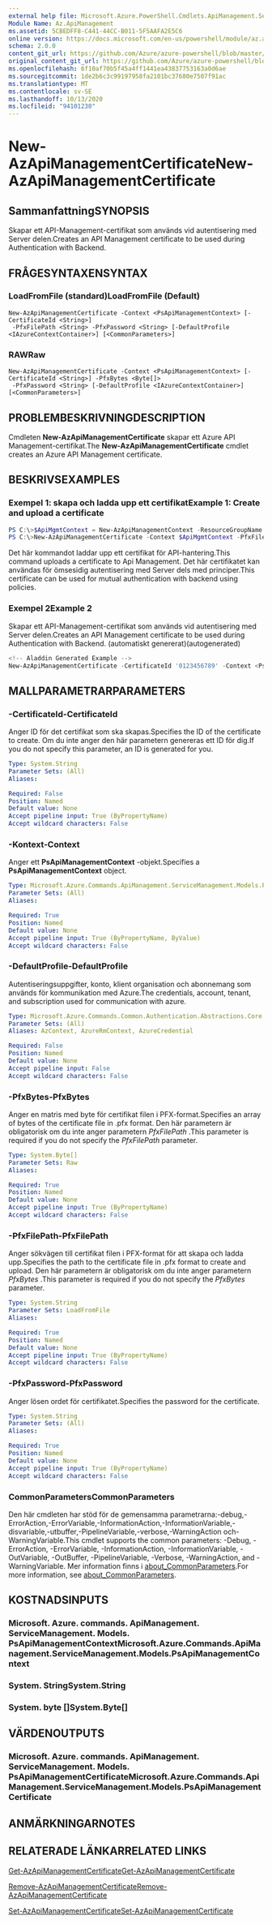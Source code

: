 ```yaml
---
external help file: Microsoft.Azure.PowerShell.Cmdlets.ApiManagement.ServiceManagement.dll-Help.xml
Module Name: Az.ApiManagement
ms.assetid: 5CBEDFF8-C441-44CC-B011-5F5AAFA2E5C6
online version: https://docs.microsoft.com/en-us/powershell/module/az.apimanagement/new-azapimanagementcertificate
schema: 2.0.0
content_git_url: https://github.com/Azure/azure-powershell/blob/master/src/ApiManagement/ApiManagement/help/New-AzApiManagementCertificate.md
original_content_git_url: https://github.com/Azure/azure-powershell/blob/master/src/ApiManagement/ApiManagement/help/New-AzApiManagementCertificate.md
ms.openlocfilehash: 6f10af70b5f45a4ff1441ea43837753163a0d6ae
ms.sourcegitcommit: 1de2b6c3c99197958fa2101bc37680e7507f91ac
ms.translationtype: MT
ms.contentlocale: sv-SE
ms.lasthandoff: 10/13/2020
ms.locfileid: "94101230"
---
```

# <span data-ttu-id="d0bd3-101">New-AzApiManagementCertificate</span><span class="sxs-lookup"><span data-stu-id="d0bd3-101">New-AzApiManagementCertificate</span></span>

## <span data-ttu-id="d0bd3-102">Sammanfattning</span><span class="sxs-lookup"><span data-stu-id="d0bd3-102">SYNOPSIS</span></span>
<span data-ttu-id="d0bd3-103">Skapar ett API-Management-certifikat som används vid autentisering med Server delen.</span><span class="sxs-lookup"><span data-stu-id="d0bd3-103">Creates an API Management certificate to be used during Authentication with Backend.</span></span>

## <span data-ttu-id="d0bd3-104">FRÅGESYNTAXEN</span><span class="sxs-lookup"><span data-stu-id="d0bd3-104">SYNTAX</span></span>

### <span data-ttu-id="d0bd3-105">LoadFromFile (standard)</span><span class="sxs-lookup"><span data-stu-id="d0bd3-105">LoadFromFile (Default)</span></span>
```
New-AzApiManagementCertificate -Context <PsApiManagementContext> [-CertificateId <String>]
 -PfxFilePath <String> -PfxPassword <String> [-DefaultProfile <IAzureContextContainer>] [<CommonParameters>]
```

### <span data-ttu-id="d0bd3-106">RAW</span><span class="sxs-lookup"><span data-stu-id="d0bd3-106">Raw</span></span>
```
New-AzApiManagementCertificate -Context <PsApiManagementContext> [-CertificateId <String>] -PfxBytes <Byte[]>
 -PfxPassword <String> [-DefaultProfile <IAzureContextContainer>] [<CommonParameters>]
```

## <span data-ttu-id="d0bd3-107">PROBLEMBESKRIVNING</span><span class="sxs-lookup"><span data-stu-id="d0bd3-107">DESCRIPTION</span></span>
<span data-ttu-id="d0bd3-108">Cmdleten **New-AzApiManagementCertificate** skapar ett Azure API Management-certifikat.</span><span class="sxs-lookup"><span data-stu-id="d0bd3-108">The **New-AzApiManagementCertificate** cmdlet creates an Azure API Management certificate.</span></span>

## <span data-ttu-id="d0bd3-109">BESKRIVS</span><span class="sxs-lookup"><span data-stu-id="d0bd3-109">EXAMPLES</span></span>

### <span data-ttu-id="d0bd3-110">Exempel 1: skapa och ladda upp ett certifikat</span><span class="sxs-lookup"><span data-stu-id="d0bd3-110">Example 1: Create and upload a certificate</span></span>
```powershell
PS C:\>$ApiMgmtContext = New-AzApiManagementContext -ResourceGroupName "Api-Default-WestUS" -ServiceName "contoso"
PS C:\>New-AzApiManagementCertificate -Context $ApiMgmtContext -PfxFilePath "C:\contoso\certificates\apimanagement.pfx" -PfxPassword "1111"
```

<span data-ttu-id="d0bd3-111">Det här kommandot laddar upp ett certifikat för API-hantering.</span><span class="sxs-lookup"><span data-stu-id="d0bd3-111">This command uploads a certificate to Api Management.</span></span> <span data-ttu-id="d0bd3-112">Det här certifikatet kan användas för ömsesidig autentisering med Server dels med principer.</span><span class="sxs-lookup"><span data-stu-id="d0bd3-112">This certificate can be used for mutual authentication with backend using policies.</span></span>

### <span data-ttu-id="d0bd3-113">Exempel 2</span><span class="sxs-lookup"><span data-stu-id="d0bd3-113">Example 2</span></span>

<span data-ttu-id="d0bd3-114">Skapar ett API-Management-certifikat som används vid autentisering med Server delen.</span><span class="sxs-lookup"><span data-stu-id="d0bd3-114">Creates an API Management certificate to be used during Authentication with Backend.</span></span> <span data-ttu-id="d0bd3-115">(automatiskt genererat)</span><span class="sxs-lookup"><span data-stu-id="d0bd3-115">(autogenerated)</span></span>

```powershell
<!-- Aladdin Generated Example --> 
New-AzApiManagementCertificate -CertificateId '0123456789' -Context <PsApiManagementContext> -PfxFilePath 'C:\contoso\certificates\apimanagement.pfx' -PfxPassword '1111'
```

## <span data-ttu-id="d0bd3-116">MALLPARAMETRAR</span><span class="sxs-lookup"><span data-stu-id="d0bd3-116">PARAMETERS</span></span>

### <span data-ttu-id="d0bd3-117">-CertificateId</span><span class="sxs-lookup"><span data-stu-id="d0bd3-117">-CertificateId</span></span>
<span data-ttu-id="d0bd3-118">Anger ID för det certifikat som ska skapas.</span><span class="sxs-lookup"><span data-stu-id="d0bd3-118">Specifies the ID of the certificate to create.</span></span>
<span data-ttu-id="d0bd3-119">Om du inte anger den här parametern genereras ett ID för dig.</span><span class="sxs-lookup"><span data-stu-id="d0bd3-119">If you do not specify this parameter, an ID is generated for you.</span></span>

```yaml
Type: System.String
Parameter Sets: (All)
Aliases:

Required: False
Position: Named
Default value: None
Accept pipeline input: True (ByPropertyName)
Accept wildcard characters: False
```

### <span data-ttu-id="d0bd3-120">-Kontext</span><span class="sxs-lookup"><span data-stu-id="d0bd3-120">-Context</span></span>
<span data-ttu-id="d0bd3-121">Anger ett **PsApiManagementContext** -objekt.</span><span class="sxs-lookup"><span data-stu-id="d0bd3-121">Specifies a **PsApiManagementContext** object.</span></span>

```yaml
Type: Microsoft.Azure.Commands.ApiManagement.ServiceManagement.Models.PsApiManagementContext
Parameter Sets: (All)
Aliases:

Required: True
Position: Named
Default value: None
Accept pipeline input: True (ByPropertyName, ByValue)
Accept wildcard characters: False
```

### <span data-ttu-id="d0bd3-122">-DefaultProfile</span><span class="sxs-lookup"><span data-stu-id="d0bd3-122">-DefaultProfile</span></span>
<span data-ttu-id="d0bd3-123">Autentiseringsuppgifter, konto, klient organisation och abonnemang som används för kommunikation med Azure.</span><span class="sxs-lookup"><span data-stu-id="d0bd3-123">The credentials, account, tenant, and subscription used for communication with azure.</span></span>

```yaml
Type: Microsoft.Azure.Commands.Common.Authentication.Abstractions.Core.IAzureContextContainer
Parameter Sets: (All)
Aliases: AzContext, AzureRmContext, AzureCredential

Required: False
Position: Named
Default value: None
Accept pipeline input: False
Accept wildcard characters: False
```

### <span data-ttu-id="d0bd3-124">-PfxBytes</span><span class="sxs-lookup"><span data-stu-id="d0bd3-124">-PfxBytes</span></span>
<span data-ttu-id="d0bd3-125">Anger en matris med byte för certifikat filen i PFX-format.</span><span class="sxs-lookup"><span data-stu-id="d0bd3-125">Specifies an array of bytes of the certificate file in .pfx format.</span></span>
<span data-ttu-id="d0bd3-126">Den här parametern är obligatorisk om du inte anger parametern *PfxFilePath* .</span><span class="sxs-lookup"><span data-stu-id="d0bd3-126">This parameter is required if you do not specify the *PfxFilePath* parameter.</span></span>

```yaml
Type: System.Byte[]
Parameter Sets: Raw
Aliases:

Required: True
Position: Named
Default value: None
Accept pipeline input: True (ByPropertyName)
Accept wildcard characters: False
```

### <span data-ttu-id="d0bd3-127">-PfxFilePath</span><span class="sxs-lookup"><span data-stu-id="d0bd3-127">-PfxFilePath</span></span>
<span data-ttu-id="d0bd3-128">Anger sökvägen till certifikat filen i PFX-format för att skapa och ladda upp.</span><span class="sxs-lookup"><span data-stu-id="d0bd3-128">Specifies the path to the certificate file in .pfx format to create and upload.</span></span>
<span data-ttu-id="d0bd3-129">Den här parametern är obligatorisk om du inte anger parametern *PfxBytes* .</span><span class="sxs-lookup"><span data-stu-id="d0bd3-129">This parameter is required if you do not specify the *PfxBytes* parameter.</span></span>

```yaml
Type: System.String
Parameter Sets: LoadFromFile
Aliases:

Required: True
Position: Named
Default value: None
Accept pipeline input: True (ByPropertyName)
Accept wildcard characters: False
```

### <span data-ttu-id="d0bd3-130">-PfxPassword</span><span class="sxs-lookup"><span data-stu-id="d0bd3-130">-PfxPassword</span></span>
<span data-ttu-id="d0bd3-131">Anger lösen ordet för certifikatet.</span><span class="sxs-lookup"><span data-stu-id="d0bd3-131">Specifies the password for the certificate.</span></span>

```yaml
Type: System.String
Parameter Sets: (All)
Aliases:

Required: True
Position: Named
Default value: None
Accept pipeline input: True (ByPropertyName)
Accept wildcard characters: False
```

### <span data-ttu-id="d0bd3-132">CommonParameters</span><span class="sxs-lookup"><span data-stu-id="d0bd3-132">CommonParameters</span></span>
<span data-ttu-id="d0bd3-133">Den här cmdleten har stöd för de gemensamma parametrarna:-debug,-ErrorAction,-ErrorVariable,-InformationAction,-InformationVariable,-disvariable,-utbuffer,-PipelineVariable,-verbose,-WarningAction och-WarningVariable.</span><span class="sxs-lookup"><span data-stu-id="d0bd3-133">This cmdlet supports the common parameters: -Debug, -ErrorAction, -ErrorVariable, -InformationAction, -InformationVariable, -OutVariable, -OutBuffer, -PipelineVariable, -Verbose, -WarningAction, and -WarningVariable.</span></span> <span data-ttu-id="d0bd3-134">Mer information finns i [about_CommonParameters](http://go.microsoft.com/fwlink/?LinkID=113216).</span><span class="sxs-lookup"><span data-stu-id="d0bd3-134">For more information, see [about_CommonParameters](http://go.microsoft.com/fwlink/?LinkID=113216).</span></span>

## <span data-ttu-id="d0bd3-135">KOSTNADS</span><span class="sxs-lookup"><span data-stu-id="d0bd3-135">INPUTS</span></span>

### <span data-ttu-id="d0bd3-136">Microsoft. Azure. commands. ApiManagement. ServiceManagement. Models. PsApiManagementContext</span><span class="sxs-lookup"><span data-stu-id="d0bd3-136">Microsoft.Azure.Commands.ApiManagement.ServiceManagement.Models.PsApiManagementContext</span></span>

### <span data-ttu-id="d0bd3-137">System. String</span><span class="sxs-lookup"><span data-stu-id="d0bd3-137">System.String</span></span>

### <span data-ttu-id="d0bd3-138">System. byte []</span><span class="sxs-lookup"><span data-stu-id="d0bd3-138">System.Byte[]</span></span>

## <span data-ttu-id="d0bd3-139">VÄRDEN</span><span class="sxs-lookup"><span data-stu-id="d0bd3-139">OUTPUTS</span></span>

### <span data-ttu-id="d0bd3-140">Microsoft. Azure. commands. ApiManagement. ServiceManagement. Models. PsApiManagementCertificate</span><span class="sxs-lookup"><span data-stu-id="d0bd3-140">Microsoft.Azure.Commands.ApiManagement.ServiceManagement.Models.PsApiManagementCertificate</span></span>

## <span data-ttu-id="d0bd3-141">ANMÄRKNINGAR</span><span class="sxs-lookup"><span data-stu-id="d0bd3-141">NOTES</span></span>

## <span data-ttu-id="d0bd3-142">RELATERADE LÄNKAR</span><span class="sxs-lookup"><span data-stu-id="d0bd3-142">RELATED LINKS</span></span>

[<span data-ttu-id="d0bd3-143">Get-AzApiManagementCertificate</span><span class="sxs-lookup"><span data-stu-id="d0bd3-143">Get-AzApiManagementCertificate</span></span>](./Get-AzApiManagementCertificate.md)

[<span data-ttu-id="d0bd3-144">Remove-AzApiManagementCertificate</span><span class="sxs-lookup"><span data-stu-id="d0bd3-144">Remove-AzApiManagementCertificate</span></span>](./Remove-AzApiManagementCertificate.md)

[<span data-ttu-id="d0bd3-145">Set-AzApiManagementCertificate</span><span class="sxs-lookup"><span data-stu-id="d0bd3-145">Set-AzApiManagementCertificate</span></span>](./Set-AzApiManagementCertificate.md)


